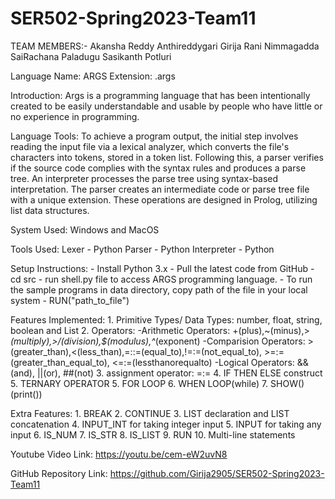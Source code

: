 # SER502-Spring2023-Team11

TEAM MEMBERS:-
Akansha Reddy Anthireddygari
Girija Rani Nimmagadda
SaiRachana Paladugu
Sasikanth Potluri

Language Name: ARGS
Extension: .args

Introduction:
    Args is a programming language that has been intentionally created to be easily understandable and usable by people who have little or no experience in programming. 

Language Tools:
    To achieve a program output, the initial step involves reading the input file via a lexical analyzer, which converts the file's characters into tokens, stored in a token list. Following this, a parser verifies if the source code complies with the syntax rules and produces a parse tree. An interpreter processes the parse tree using syntax-based interpretation. The parser creates an intermediate code or parse tree file with a unique extension. These operations are designed in Prolog, utilizing list data structures.

System Used: 
    Windows and MacOS

Tools Used:
    Lexer - Python
    Parser - Python
    Interpreter - Python

Setup Instructions:
    - Install Python 3.x
    - Pull the latest code from GitHub
    - cd src
    - run shell.py file to access ARGS programming language.
    - To run the sample programs in data directory, copy path of the file in your local system
    - RUN("path_to_file")

Features Implemented:
    1. Primitive Types/ Data Types: number, float, string, boolean and List
    2. Operators:
        -Arithmetic Operators: +(plus),~(minus),>*(multiply),>/(division),$(modulus),^*(exponent)
        -Comparision Operators: >(greater_than),<(less_than),=::=(equal_to),!=:=(not_equal_to), >=:=(greater_than_equal_to), 
                                <=:=(lessthanorequalto)
        -Logical Operators: &&(and), ||(or), ##(not)
    3. assignment operator: =:=
    4. IF THEN ELSE construct
    5. TERNARY OPERATOR
    5. FOR LOOP
    6. WHEN LOOP(while)
    7. SHOW() (print())

Extra Features:
    1. BREAK
    2. CONTINUE
    3. LIST declaration and LIST concatenation
    4. INPUT_INT for taking integer input
    5. INPUT for taking any input
    6. IS_NUM
    7. IS_STR
    8. IS_LIST
    9. RUN
    10. Multi-line statements


Youtube Video Link: https://youtu.be/cem-eW2uvN8

GitHub Repository Link: https://github.com/Girija2905/SER502-Spring2023-Team11
